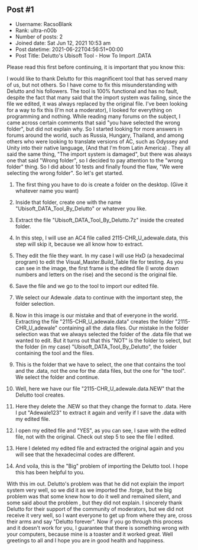 ## Post #1
- Username: RacsoBlank
- Rank: ultra-n00b
- Number of posts: 2
- Joined date: Sat Jun 12, 2021 10:53 am
- Post datetime: 2021-06-22T04:56:51+00:00
- Post Title: Delutto's Ubisoft Tool - How To Import .DATA

Please read this first before continuing, it is important that you know this:

I would like to thank Delutto for this magnificent tool that has served many of us, but not others. So I have come to fix this misunderstanding with Delutto and his followers. The tool is 100% functional and has no fault, despite the fact that many said that the import system was failing, since the file we edited, it was always replaced by the original file. I've been looking for a way to fix this (I'm not a moderator), I looked for everything on programming and nothing. 
While reading many forums on the subject, I came across certain comments that said "you have selected the wrong folder", but did not explain why. So I started looking for more answers in forums around the world, such as Russia, Hungary, Thailand, and among others who were looking to translate versions of AC, such as Odyssey and Unity into their native language, (And that I'm from Latin America) . 
They all said the same thing, "The import system is damaged", but there was always one that said "Wrong folder", so I decided to pay attention to the "wrong folder" thing. So I did about 10 tests and finally found the flaw, "We were selecting the wrong folder". So let's get started.


1. The first thing you have to do is create a folder on the desktop. (Give it whatever name you want)



2. Inside that folder, create one with the name "Ubisoft_DATA_Tool_By_Delutto" or whatever you like.



3. Extract the file "Ubisoft_DATA_Tool_By_Delutto.7z" inside the created folder.



4. In this step, I will use an AC4 file called 2115-CHR_U_adewale.data, this step will skip it, because we all know how to extract.



5. They edit the file they want. In my case I will use HxD (a hexadecimal program) to edit the Visual_Master.Build_Table file for testing. As you can see in the image, the first frame is the edited file (I wrote down numbers and letters on the rise) and the second is the original file.



6. Save the file and we go to the tool to import our edited file.



7. We select our Adewale .data to continue with the important step, the folder selection.



8. Now in this image is our mistake and that of everyone in the world. Extracting the file "2115-CHR_U_adewale.data" creates the folder "2115-CHR_U_adewale" containing all the .data files. Our mistake in the folder selection was that we always selected the folder of the .data file that we wanted to edit. But it turns out that this "NOT" is the folder to select, but the folder (in my case) "Ubisoft_DATA_Tool_By_Delutto", the folder containing the tool and the files.



9. This is the folder that we have to select, the one that contains the tool and the .data, not the one for the .data files, but the one for "the tool". We select the folder and continue.


10. Well, here we have our file "2115-CHR_U_adewale.data.NEW" that the Delutto tool creates.



11. Here they delete the .NEW so that they change the format to .data. Here I put "Adewale123" to extract it again and verify if I save the .data with my edited file.



12. I open my edited file and "YES", as you can see, I save with the edited file, not with the original. Check out step 5 to see the file I edited.



13.  Here I deleted my edited file and extracted the original again and you will see that the hexadecimal codes are different.



14.  And voila, this is the "Big" problem of importing the Delutto tool. I hope this has been helpful to you.


With this im out. Delutto's problem was that he did not explain the import system very well, so we did it as we imported the .forge, but the big problem was that some knew how to do it well and remained silent, and some said about the problem , but they did not explain. I sincerely thank Delutto for their support of the community of moderators, but we did not receive it very well, so I want everyone to get up from where they are, cross their arms and say "Delutto forever". Now if you go through this process and it doesn't work for you, I guarantee that there is something wrong with your computers, because mine is a toaster and it worked great. Well greetings to all and I hope you are in good health and happiness.
